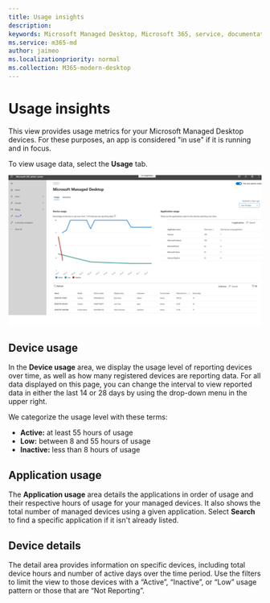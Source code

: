 ```yaml
---
title: Usage insights
description:  
keywords: Microsoft Managed Desktop, Microsoft 365, service, documentation
ms.service: m365-md
author: jaimeo
ms.localizationpriority: normal
ms.collection: M365-modern-desktop
---
```


# Usage insights
This view provides usage metrics for your Microsoft Managed Desktop devices. For these purposes, an app is considered "in use" if it is running and in focus.

To view usage data, select the **Usage** tab.

![Usage pane. Device usage graph (percentage usage versus time) in upper left. Application usage table in upper right. Device listing table across the bottom with columns device name, model, serial number, display name, user name, current state (active, low, or inactive), total device usage in hours, and number of active days.](images/insights_usage.png)

## Device usage

In the **Device usage** area, we display the usage level of reporting devices over time, as well as how many registered devices are reporting data. For all data displayed on this page, you can change the interval to view reported data in either the last 14 or 28 days by using the drop-down menu in the upper right.

We categorize the usage level with these terms:

- **Active:** at least 55 hours of usage
- **Low:** between 8 and 55 hours of usage
- **Inactive:** less than 8 hours of usage




## Application usage

The **Application usage** area details the applications in order of usage and their respective hours of usage for your managed devices. It also shows the total number of managed devices using a given application. Select **Search** to find a specific application if it isn't already listed.


## Device details
The detail area provides information on specific devices, including total device hours and number of active days over the time period. Use the filters to limit the view to those devices with a “Active”, “Inactive”, or “Low” usage pattern or those that are “Not Reporting”. 